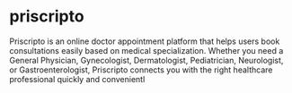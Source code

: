 # priscripto
Priscripto is an online doctor appointment platform that helps users book consultations easily based on medical specialization. Whether you need a General Physician, Gynecologist, Dermatologist, Pediatrician, Neurologist, or Gastroenterologist, Priscripto connects you with the right healthcare professional quickly and convenientl
